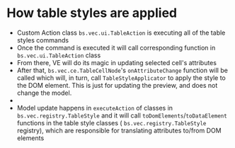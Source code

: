 # How table styles are applied

- Custom Action class `bs.vec.ui.TableAction` is executing all of the table styles commands
- Once the command is executed it will call corresponding function in `bs.vec.ui.TableAction` class
- From there, VE will do its magic in updating selected cell's attributes
- After that, `bs.vec.ce.TableCellNode`'s `onAttributeChange` function will be called
which will, in turn, call `TableStyleApplicator` to apply the style to the DOM element. This is just for updating
the preview, and does not change the model.
-
- Model update happens in `executeAction` of classes in `bs.vec.registry.TableStyle`
and it will call `toDomElements`/`toDataElement` functions in the table style classes
  ( `bs.vec.registry.TableStyle` registry), which are responsible for translating attributes to/from DOM elements

